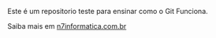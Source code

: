 Este é um repositorio teste para ensinar como o Git Funciona.

Saiba mais em [n7informatica.com.br](http://n7informatica.com.br)